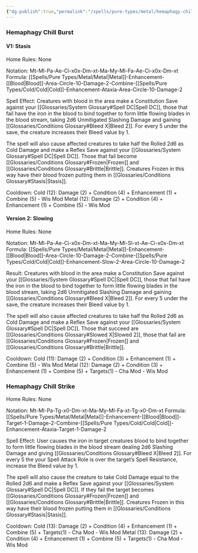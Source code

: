 ```yaml
---
{"dg-publish":true,"permalink":"/spells/pure-types/metal/hemaphagy-chill/","tags":["Spell/Cold","Spell/Blood","Spell/Metal","Spell/Damage"]}
---
```


### Hemaphagy Chill Burst

#### V1: Stasis
Home Rules: None

Notation: Mt-Ml-Pa-Ae-Ci-x0x-Dm-xt-Ma-My-Ml-Fa-Ae-Ci-x0x-Dm-xt 
Formula: [[Spells/Pure Types/Metal/Metal\|Metal]]-Enhancement-[[Blood\|Blood]]-Area-Circle-10-Damage-2-Combine-[[Spells/Pure Types/Cold/Cold\|Cold]]-Enhancement-Ataxia-Area-Circle-10-Damage-2

Spell Effect:
Creatures with blood in the area make a Constitution Save against your [[Glossaries/System Glossary#Spell DC\|Spell DC]], those that fail have the iron in the blood to bind together to form little flowing blades in the blood stream, taking 2d6 Unmitigated Slashing Damage and gaining [[Glossaries/Conditions Glossary#Bleed X\|Bleed 2]]. For every 5 under the save, the creature increases their Bleed value by 1. 

The spell will also cause affected creatures to take half the Rolled 2d6 as Cold Damage and make a Reflex Save against your [[Glossaries/System Glossary#Spell DC\|Spell DC]]. Those that fail become [[Glossaries/Conditions Glossary#Frozen\|Frozen]] and [[Glossaries/Conditions Glossary#Brittle\|Brittle]]. Creatures Frozen in this way have their blood frozen putting them in [[Glossaries/Conditions Glossary#Stasis\|Stasis]].

Cooldown:
Cold (12): Damage (2) + Condition (4) + Enhancement (1) + Combine (5) - Wis Mod
Metal (12): Damage (2) + Condition (4) + Enhancement (1) + Combine (5) - Wis Mod

#### Version 2: Slowing
Home Rules: None

Notation: Mt-Ml-Pa-Ae-Ci-x0x-Dm-xt-Ma-My-Ml-Sl-xt-Ae-Ci-x0x-Dm-xt 
Formula: [[Spells/Pure Types/Metal/Metal\|Metal]]-Enhancement-[[Blood\|Blood]]-Area-Circle-10-Damage-2-Combine-[[Spells/Pure Types/Cold/Cold\|Cold]]-Enhancement-Slow-2-Area-Circle-10-Damage-2

Result:
Creatures with blood in the area make a Constitution Save against your [[Glossaries/System Glossary#Spell DC\|Spell DC]], those that fail have the iron in the blood to bind together to form little flowing blades in the blood stream, taking 2d6 Unmitigated Slashing Damage and gaining [[Glossaries/Conditions Glossary#Bleed X\|Bleed 2]]. For every 5 under the save, the creature increases their Bleed value by 1. 

The spell will also cause affected creatures to take half the Rolled 2d6 as Cold Damage and make a Reflex Save against your [[Glossaries/System Glossary#Spell DC\|Spell DC]]. Those that succeed are [[Glossaries/Conditions Glossary#Slowed X\|Slowed 2]], those that fail are [[Glossaries/Conditions Glossary#Frozen\|Frozen]] and [[Glossaries/Conditions Glossary#Brittle\|Brittle]].

Cooldown:
Cold (11): Damage (2) + Condition (3) + Enhancement (1) + Combine (5) - Wis Mod
Metal (12): Damage (2) + Condition (3) + Enhancement (1) + Combine (5) + Targets(1) - Cha Mod - Wis Mod

### Hemaphagy Chill Strike
Home Rules: None

Notation: Mt-Ml-Pa-Tg-x0-Dm-xt-Ma-My-Ml-Fa-xt-Tg-x0-Dm-xt 
Formula: [[Spells/Pure Types/Metal/Metal\|Metal]]-Enhancement-[[Blood\|Blood]]-Target-1-Damage-2-Combine-[[Spells/Pure Types/Cold/Cold\|Cold]]-Enhancement-Ataxia-Target-1-Damage-2

Spell Effect:
User causes the iron in target creatures blood to bind together to form little flowing blades in the blood stream dealing 2d6 Slashing Damage and giving [[Glossaries/Conditions Glossary#Bleed X\|Bleed 2]]. For every 5 the your Spell Attack Role is over the target’s Spell Resistance, increase the Bleed value by 1. 

The spell will also cause the creature to take Cold Damage equal to the Rolled 2d6 and make a Reflex Save against your [[Glossaries/System Glossary#Spell DC\|Spell DC]].  If they fail the target becomes [[Glossaries/Conditions Glossary#Frozen\|Frozen]] and [[Glossaries/Conditions Glossary#Brittle\|Brittle]]. Creatures Frozen in this way have their blood frozen putting them in [[Glossaries/Conditions Glossary#Stasis\|Stasis]].

Cooldown:
Cold (13): Damage (2) + Condition (4) + Enhancement (1) + Combine (5) + Targets(1) - Cha Mod - Wis Mod
Metal (13): Damage (2) + Condition (4) + Enhancement (1) + Combine (5) + Targets(1) - Cha Mod - Wis Mod